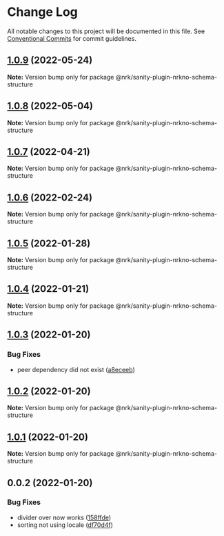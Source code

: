 # Change Log

All notable changes to this project will be documented in this file.
See [Conventional Commits](https://conventionalcommits.org) for commit guidelines.

## [1.0.9](https://github.com/nrkno/nrkno-sanity-libs/compare/@nrk/sanity-plugin-nrkno-schema-structure@1.0.8...@nrk/sanity-plugin-nrkno-schema-structure@1.0.9) (2022-05-24)

**Note:** Version bump only for package @nrk/sanity-plugin-nrkno-schema-structure





## [1.0.8](https://github.com/nrkno/nrkno-sanity-libs/compare/@nrk/sanity-plugin-nrkno-schema-structure@1.0.7...@nrk/sanity-plugin-nrkno-schema-structure@1.0.8) (2022-05-04)

**Note:** Version bump only for package @nrk/sanity-plugin-nrkno-schema-structure





## [1.0.7](https://github.com/nrkno/nrkno-sanity-libs/compare/@nrk/sanity-plugin-nrkno-schema-structure@1.0.6...@nrk/sanity-plugin-nrkno-schema-structure@1.0.7) (2022-04-21)

**Note:** Version bump only for package @nrk/sanity-plugin-nrkno-schema-structure





## [1.0.6](https://github.com/nrkno/nrkno-sanity-libs/compare/@nrk/sanity-plugin-nrkno-schema-structure@1.0.5...@nrk/sanity-plugin-nrkno-schema-structure@1.0.6) (2022-02-24)

**Note:** Version bump only for package @nrk/sanity-plugin-nrkno-schema-structure





## [1.0.5](https://github.com/nrkno/nrkno-sanity-libs/compare/@nrk/sanity-plugin-nrkno-schema-structure@1.0.4...@nrk/sanity-plugin-nrkno-schema-structure@1.0.5) (2022-01-28)

**Note:** Version bump only for package @nrk/sanity-plugin-nrkno-schema-structure





## [1.0.4](https://github.com/nrkno/nrkno-sanity-libs/compare/@nrk/sanity-plugin-nrkno-schema-structure@1.0.3...@nrk/sanity-plugin-nrkno-schema-structure@1.0.4) (2022-01-21)

**Note:** Version bump only for package @nrk/sanity-plugin-nrkno-schema-structure





## [1.0.3](https://github.com/nrkno/nrkno-sanity-libs/compare/@nrk/sanity-plugin-nrkno-schema-structure@1.0.2...@nrk/sanity-plugin-nrkno-schema-structure@1.0.3) (2022-01-20)


### Bug Fixes

* peer dependency did not exist ([a8eceeb](https://github.com/nrkno/nrkno-sanity-libs/commit/a8eceeb11d800e97da8985df5452fcd695bdf481))





## [1.0.2](https://github.com/nrkno/nrkno-sanity-libs/compare/@nrk/sanity-plugin-nrkno-schema-structure@1.0.1...@nrk/sanity-plugin-nrkno-schema-structure@1.0.2) (2022-01-20)

**Note:** Version bump only for package @nrk/sanity-plugin-nrkno-schema-structure





## [1.0.1](https://github.com/nrkno/nrkno-sanity-libs/compare/@nrk/sanity-plugin-nrkno-schema-structure@0.0.2...@nrk/sanity-plugin-nrkno-schema-structure@1.0.1) (2022-01-20)

**Note:** Version bump only for package @nrk/sanity-plugin-nrkno-schema-structure





## 0.0.2 (2022-01-20)


### Bug Fixes

* divider over now works ([158ffde](https://github.com/nrkno/nrkno-sanity-libs/commit/158ffded62d4fcfe8003bc7703fe9e7d1a72733a))
* sorting not using locale ([df70d4f](https://github.com/nrkno/nrkno-sanity-libs/commit/df70d4f29e7b1b75a2292a294c714570c6c36105))
